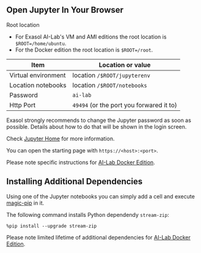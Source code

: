 ## Open Jupyter In Your Browser

Root location
* For Exasol AI-Lab's VM and AMI editions the root location is `$ROOT=/home/ubuntu`.
* For the Docker edition the root location is `$ROOT=/root`.

| Item                | Location or value                        |
|---------------------|------------------------------------------|
| Virtual environment | location `/$ROOT/jupyterenv`             |
| Location notebooks  | location `/$ROOT/notebooks`              |
| Password            | `ai-lab`                                 |
| Http Port           | `49494` (or the port you forwared it to) |

Exasol strongly recommends to change the Jupyter password as soon as possible. Details about how to do that will be shown in the login screen.

Check [Jupyter Home](https://jupyter.org/) for more information.

You can open the starting page with `https://<host>:<port>`.

Please note specific instructions for [AI-Lab Docker Edition](docker/docker-usage.md).

## Installing Additional Dependencies

Using one of the Jupyter notebooks you can simply add a cell and execute [magic-pip](https://ipython.readthedocs.io/en/stable/interactive/magics.html#magic-pip) in it.

The following command installs Python dependendy `stream-zip`:
```shell
%pip install --upgrade stream-zip
```

Please note limited lifetime of additional dependencies for [AI-Lab Docker Edition](docker/docker-usage.md#installing-additional-dependencies).
